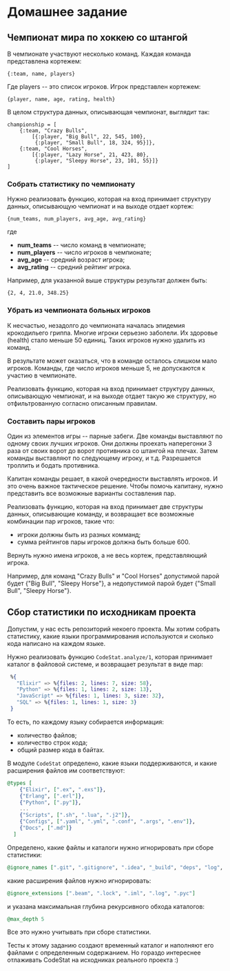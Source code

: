 # Домашнее задание

## Чемпионат мира по хоккею со штангой

В чемпионате участвуют несколько команд. Каждая команда представлена кортежем:
```
{:team, name, players}
```
Где players -- это список игроков. Игрок представлен кортежем:
```
{player, name, age, rating, health}
```

В целом структура данных, описывающая чемпионат, выглядит так:
```
championship = [
    {:team, "Crazy Bulls",
        [{:player, "Big Bull", 22, 545, 100},
         {:player, "Small Bull", 18, 324, 95}]},
    {:team, "Cool Horses",
        [{:player, "Lazy Horse", 21, 423, 80},
         {:player, "Sleepy Horse", 23, 101, 55}]}
]
```


### Собрать статистику по чемпионату

Нужно реализовать функцию, которая на вход принимает структуру данных, описывающую чемпионат и на выходе отдает кортеж:
```
{num_teams, num_players, avg_age, avg_rating}
```
где

 - **num_teams** -- число команд в чемпионате;
 - **num_players** -- число игроков в чемпионате;
 - **avg_age** -- средний возраст игрока;
 - **avg_rating** -- средний рейтинг игрока.

Например, для указанной выше структуры результат должен быть:
```
{2, 4, 21.0, 348.25}
```


### Убрать из чемпионата больных игроков

К несчастью, незадолго до чемпионата началась эпидемия крокодильего гриппа. Многие игроки серьезно заболели. Их здоровье (health) стало меньше 50 единиц. Таких игроков нужно удалить из команд.

В результате может оказаться, что в команде осталось слишком мало игроков. Команды, где число игроков меньше 5, не допускаются к участию в чемпионате.

Реализовать функцию, которая на вход принимает структуру данных, описывающую чемпионат, и на выходе отдает такую же структуру, но отфильтрованную согласно описанным правилам.


### Составить пары игроков

Один из элементов игры -- парные забеги. Две команды выставляют по одному своих лучших игроков. Они должны проехать наперегонки 3 раза от своих ворот до ворот противника со штангой на плечах. Затем команды выставляют по следующему игроку, и т.д. Разрешается троллить и бодать противника.

Капитан команды решает, в какой очередности выставлять игроков. И это очень важное тактическое решение. Чтобы помочь капитану, нужно представить все возможные варианты составления пар.

Реализовать функцию, которая на вход принимает две структуры данных, описывающие команду, и возвращает все возможные комбинации пар игроков, такие что:

 - игроки должны быть из разных комманд;
 - сумма рейтингов пары игроков должна быть больше 600.

Вернуть нужно имена игроков, а не весь кортеж, представляющий игрока.

Например, для команд "Crazy Bulls" и "Cool Horses" допустимой парой будет {"Big Bull", "Sleepy Horse"}, а недопустимой парой будет {"Small Bull", "Sleepy Horse"}.


## Сбор статистики по исходникам проекта

Допустим, у нас есть репозиторий некоего проекта. Мы хотим собрать статистику, какие языки программирования используются и сколько кода написано на каждом языке.

Нужно реализовать функцию `CodeStat.analyze/1`, которая принимает каталог в файловой системе, и возвращает результат в виде map:

```elixir
 %{
   "Elixir" => %{files: 2, lines: 7, size: 58},
   "Python" => %{files: 1, lines: 2, size: 13},
   "JavaScript" => %{files: 1, lines: 3, size: 32},
   "SQL" => %{files: 1, lines: 1, size: 3}
 }
```

То есть, по каждому языку собирается информация:
- количество файлов;
- количество строк кода;
- общий размер кода в байтах.

В модуле `CodeStat` определено, какие языки поддерживаются, и какие расширения файлов им соответствуют:

```elixir
@types [
    {"Elixir", [".ex", ".exs"]},
    {"Erlang", [".erl"]},
    {"Python", [".py"]},
    ...
    {"Scripts", [".sh", ".lua", ".j2"]},
    {"Configs", [".yaml", ".yml", ".conf", ".args", ".env"]},
    {"Docs", [".md"]}
  ]
```

Определено, какие файлы и каталоги нужно игнорировать при сборе статистики:

```elixir
@ignore_names [".git", ".gitignore", ".idea", "_build", "deps", "log", "tmp", ".formatter.exs"]
```

какие расширения файлов нужно игнорировать:

```elixir
@ignore_extensions [".beam", ".lock", ".iml", ".log", ".pyc"]
```

и указана максимальная глубина рекурсивного обхода каталогов:

```elixir
@max_depth 5
```

Все это нужно учитывать при сборе статистики.

Тесты к этому заданию создают временный каталог и наполняют его файлами с определенным содержанием. Но гораздо интереснее отлаживать CodeStat на исходниках реального проекта :)

